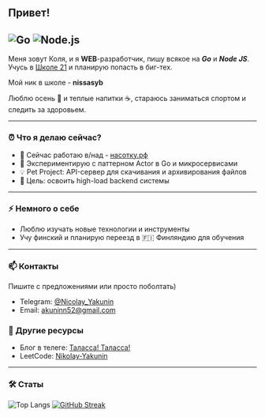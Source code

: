 ## Привет!
![Go](https://img.shields.io/badge/Go-00ADD8?style=flat-square&logo=go&logoColor=white)
![Node.js](https://img.shields.io/badge/Node.js-339933?style=flat-square&logo=node.js&logoColor=white)
---
Меня зовут Коля, и я **WEB**-разработчик, пишу всякое на **_Go_** и **_Node JS_**. Учусь в [Школе 21](https://21-school.ru/) и планирую попасть в биг-тех.

Мой ник в школе - **nissasyb**

Люблю осень 🍂 и теплые напитки ☕, стараюсь заниматься спортом и следить за здоровьем.

---
### ⏰ Что я делаю сейчас?

- 🔭 Сейчас работаю в/над - [насотку.рф](https://насотку.рф)
- 🌱 Экспериментирую с паттерном Actor в Go и микросервисами
- 💡 Pet Project: API-сервер для скачивания и архивирования файлов
- 🎯 Цель: освоить high-load backend системы

---
### ⚡ Немного о себе
- Люблю изучать новые технологии и инструменты
- Учу финский и планирую переезд в 🇫🇮 Финляндию для обучения
---
### 📫 Контакты

Пишите с предложениями или просто поболтать)
- Telegram: [@Nicolay_Yakunin](https://t.me/Nicolay_Yakunin)
- Email: akuninn52@gmail.com
### 📓 Другие ресурсы
- Блог в телеге: [Таласса! Таласса!](https://t.me/+tUCmnS5UtvQwMzky)
- LeetCode: [Nikolay-Yakunin](https://leetcode.com/u/k72mGhNnfs/)
---
### 🛠 Статы
![Top Langs](https://github-readme-stats.vercel.app/api/top-langs/?username=Nikolay-Yakunin&layout=compact)
[![GitHub Streak](https://streak-stats.demolab.com?user=Nikolay-Yakunin&hide_border=true&border_radius=10&locale=ru&short_numbers=true&mode=weekly&card_width=400&card_height=90)](https://git.io/streak-stats)
